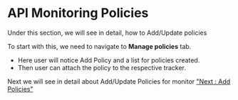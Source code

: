 API Monitoring Policies
=======================

Under this section, we will see in detail, how to Add/Update policies

To start with this, we need to navigate to **Manage policies** tab.

-   Here user will notice Add Policy and a list for policies created.
-   Then user can attach the policy to the respective tracker.

Next we will see in detail about Add/Update Policies for monitor ["Next
: Add Policies"](add_policies)
